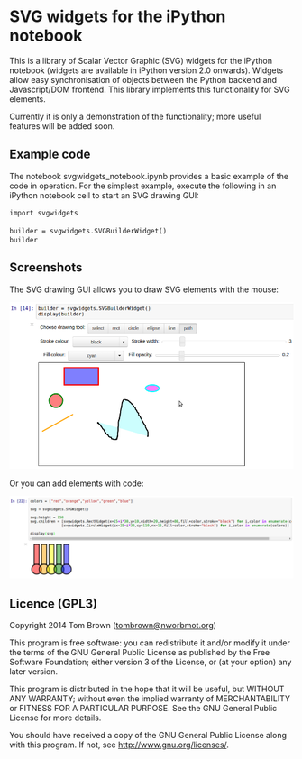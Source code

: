

# SVG widgets for the iPython notebook


This is a library of Scalar Vector Graphic (SVG) widgets for the
iPython notebook (widgets are available in iPython version 2.0
onwards). Widgets allow easy synchronisation of objects between the
Python backend and Javascript/DOM frontend. This library implements
this functionality for SVG elements.

Currently it is only a demonstration of the functionality; more useful
features will be added soon.


## Example code

The notebook svgwidgets_notebook.ipynb provides a basic example of the
code in operation. For the simplest example, execute the following in
an iPython notebook cell to start an SVG drawing GUI:

    import svgwidgets

    builder = svgwidgets.SVGBuilderWidget()
    builder


## Screenshots

The SVG drawing GUI allows you to draw SVG elements with the mouse:

![SVG drawing GUI](screenshots/builder-crop.png)

Or you can add elements with code:

![code-added SVG](screenshots/algorithmically-crop.png)


## Licence (GPL3)


Copyright 2014 Tom Brown (tombrown@nworbmot.org)

This program is free software: you can redistribute it and/or
modify it under the terms of the GNU General Public License as
published by the Free Software Foundation; either version 3 of the
License, or (at your option) any later version.

This program is distributed in the hope that it will be useful,
but WITHOUT ANY WARRANTY; without even the implied warranty of
MERCHANTABILITY or FITNESS FOR A PARTICULAR PURPOSE.  See the
GNU General Public License for more details.

You should have received a copy of the GNU General Public License
along with this program.  If not, see <http://www.gnu.org/licenses/>.
